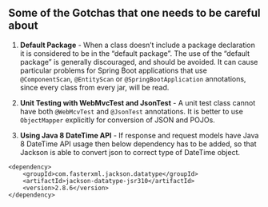 ## Some of the Gotchas that one needs to be careful about

1. **Default Package** - When a class doesn’t include a package declaration it is considered to be in the “default package”. The use of the “default package” is generally discouraged, and should be avoided. It can cause particular problems for Spring Boot applications that use `@ComponentScan`, `@EntityScan` or `@SpringBootApplication` annotations, since every class from every jar, will be read.  

2. **Unit Testing with WebMvcTest and JsonTest** - A unit test class cannot have both `@WebMcvTest` and `@JsonTest` annotations. It is better to use `ObjectMapper` explicitly for conversion of JSON and POJOs.  

3. **Using Java 8 DateTime API** - If response and request models have Java 8 DateTime API usage then below dependency has to be added, so that Jackson is able to convert json to correct type of DateTime object.  
```
<dependency>
    <groupId>com.fasterxml.jackson.datatype</groupId>
    <artifactId>jackson-datatype-jsr310</artifactId>
    <version>2.8.6</version>
</dependency>
```
